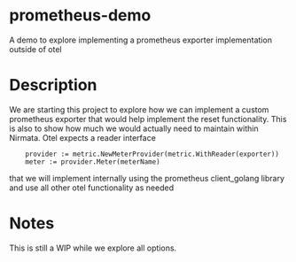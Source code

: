 # prometheus-demo
A demo to explore implementing a prometheus exporter implementation outside of otel


# Description
We are starting this project to explore how we can implement a custom prometheus exporter that would help implement the reset functionality. This is also to show how much we would actually need to maintain within Nirmata. 
Otel expects a reader interface
```
	provider := metric.NewMeterProvider(metric.WithReader(exporter))
	meter := provider.Meter(meterName)
```
that we will implement internally using the prometheus client_golang library and use all other otel functionality as needed

# Notes
This is still a WIP while we explore all options.
